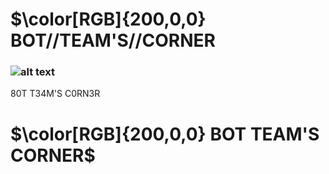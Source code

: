 # $\color[RGB]{200,0,0} BOT//TEAM'S//CORNER
### ![alt text](https://cdn.discordapp.com/icons/943930435757551636/cba77857e17eead3f114c7c7269924da.webp?size=128)

80T T34M'S C0RN3R
# $\color[RGB]{200,0,0} BOT TEAM'S CORNER$
